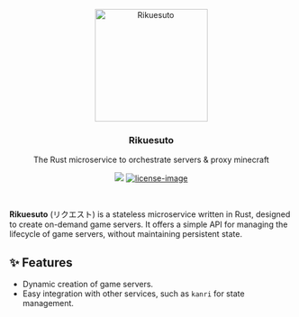 <p align="center">
  <a href="https://github.com/hypolia/rikuesuto">
    <img src="https://cdn.discordapp.com/attachments/936741758635769866/1306987040193253447/rikuesuto.webp?ex=6738aa09&is=67375889&hm=5f2c632a52067a78ebd9b90cb80d07285e89c8a85fdc674dac05909904bca1cf&" width="200px" alt="Rikuesuto" />
  </a>
</p>

<h3 align="center">Rikuesuto</h3>
<p align="center">The Rust microservice to orchestrate servers & proxy minecraft</p>

<div align="center">

![][rust-image]
[![license-image]][license-url]

</div>



<br />

**Rikuesuto** (リクエスト) is a stateless microservice written in Rust, designed to create on-demand game servers. It offers a simple API for managing the lifecycle of game servers, without maintaining persistent state.

## ✨ Features

- Dynamic creation of game servers.
- Easy integration with other services, such as `kanri` for state management.



[rust-image]: https://img.shields.io/badge/Rust-000000?style=for-the-badge&logo=rust&logoColor=white
[license-url]: LICENSE.md
[license-image]: https://img.shields.io/badge/License-Apache_2.0-196f3d?style=for-the-badge&logo=apache&logoColor=white